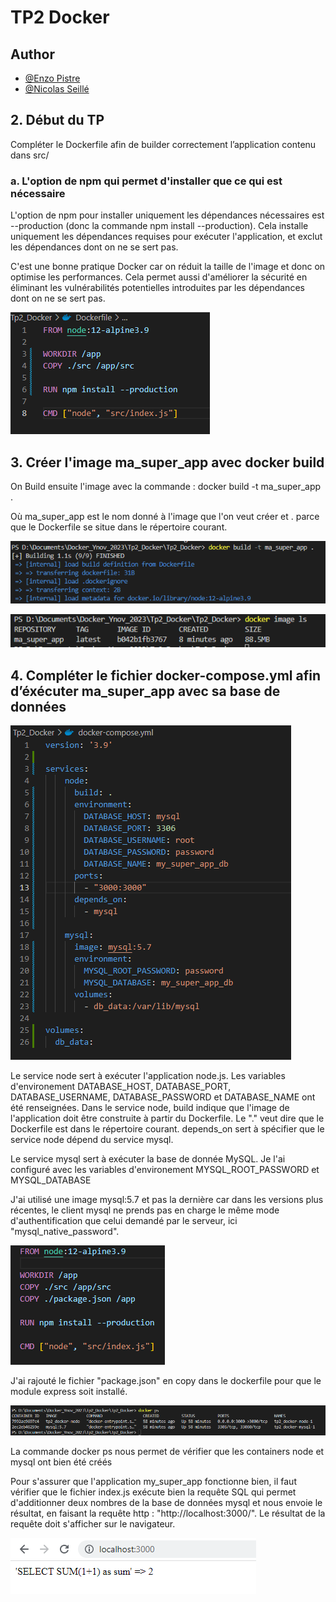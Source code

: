 # TP2 Docker 

## Author

- [@Enzo Pistre](https://github.com/DaoGod)
- [@Nicolas Seillé](https://github.com/Nicolas-3050)

## 2. Début du TP
Compléter le Dockerfile afin de builder correctement l’application contenu dans src/

### a. L'option de npm qui permet d'installer que ce qui est nécessaire 
L'option de npm pour installer uniquement les dépendances nécessaires est --production (donc la commande npm install --production). Cela installe uniquement les dépendances requises pour exécuter l'application, et exclut les dépendances dont on ne se sert pas.

C'est une bonne pratique Docker car on réduit la taille de l'image et donc on optimise les performances. Cela permet aussi d'améliorer la sécurité en éliminant les vulnérabilités potentielles introduites par les dépendances dont on ne se sert pas.

![docker images](images/question-2.png)

## 3. Créer l'image ma_super_app avec docker build

On Build ensuite l'image avec la commande :
docker build -t ma_super_app .

Où ma_super_app est le nom donné à l'image que l'on veut créer et . parce que le Dockerfile se situe dans le répertoire courant. 

![docker images](images/question-3.png)

![docker images](images/question-3.2.png)

## 4. Compléter le fichier docker-compose.yml afin d’éxécuter ma_super_app avec sa base de données

![docker images](images/question-4.png)

Le service node sert à exécuter l'application node.js. Les variables d'environement DATABASE_HOST, DATABASE_PORT, DATABASE_USERNAME, DATABASE_PASSWORD et DATABASE_NAME ont été renseignées.
Dans le service node, build indique que l'image de l'application doit être construite à partir du Dockerfile. Le "." veut dire que le Dockerfile est dans le répertoire courant.
depends_on sert à spécifier que le service node dépend du service mysql.

Le service mysql sert à exécuter la base de donnée MySQL. Je l'ai configuré avec les variables d'environement MYSQL_ROOT_PASSWORD et MYSQL_DATABASE

J'ai utilisé une image mysql:5.7 et pas la dernière car dans les versions plus récentes, le client mysql ne prends pas en charge le même mode d'authentification que celui demandé par le serveur, ici "mysql_native_password".

![docker images](images/question-4.2.png)

J'ai rajouté le fichier "package.json" en copy dans le dockerfile pour que le module express soit installé.

![docker images](images/question-4.4.png)

La commande docker ps nous permet de vérifier que les containers node et mysql ont bien été créés

Pour s'assurer que l'application my_super_app fonctionne bien, il faut vérifier que le fichier index.js exécute bien la requête SQL qui permet d'additionner deux nombres de la base de données mysql et nous envoie le résultat, en faisant la requête http : "http://localhost:3000/". Le résultat de la requête doit s'afficher sur le navigateur. 

![docker images](images/question-4.3.png)
